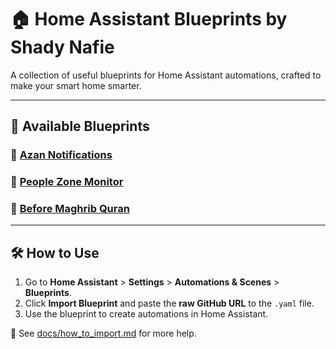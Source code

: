 # 🏠 Home Assistant Blueprints by Shady Nafie

A collection of useful blueprints for Home Assistant automations, crafted to make your smart home smarter.

---

## 📜 Available Blueprints

### 🕌 [Azan Notifications](./blueprints/automation/smarttecharabic/azan-notifications/README.md)
### 👥 [People Zone Monitor](./blueprints/automation/smarttecharabic/people-tracking/README.md)
### 📖 [Before Maghrib Quran](./blueprints/automation/smarttecharabic/before-maghrib/README.md)

---

## 🛠 How to Use

1. Go to **Home Assistant** > **Settings** > **Automations & Scenes** > **Blueprints**.
2. Click **Import Blueprint** and paste the **raw GitHub URL** to the `.yaml` file.
3. Use the blueprint to create automations in Home Assistant.

📘 See [docs/how_to_import.md](./docs/how_to_import.md) for more help.

